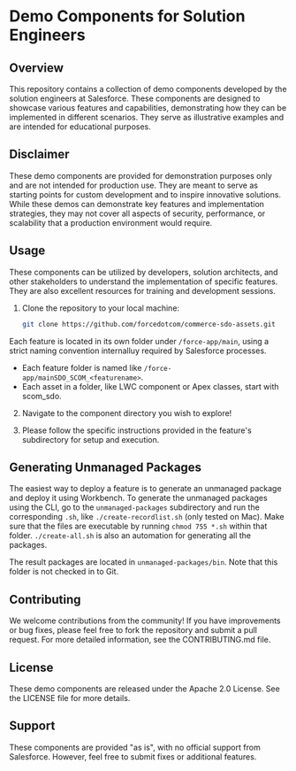 # Demo Components for Solution Engineers  

## Overview  

This repository contains a collection of demo components developed by the solution engineers at Salesforce. These components are designed to showcase various features and capabilities, demonstrating how they can be implemented in different scenarios. They serve as illustrative examples and are intended for educational purposes.  


## Disclaimer  

These demo components are provided for demonstration purposes only and are not intended for production use. They are meant to serve as starting points for custom development and to inspire innovative solutions. While these demos can demonstrate key features and implementation strategies, they may not cover all aspects of security, performance, or scalability that a production environment would require.  


## Usage  

These components can be utilized by developers, solution architects, and other stakeholders to understand the implementation of specific features. They are also excellent resources for training and development sessions.  

1. Clone the repository to your local machine:
   ```bash
   git clone https://github.com/forcedotcom/commerce-sdo-assets.git
   ```  
  Each feature is located in its own folder under `/force-app/main`, using a strict naming convention internalluy required by Salesforce processes.   
  - Each feature folder is named like `/force-app/mainSDO_SCOM_<featurename>`.  
  - Each asset in a folder, like LWC component or Apex classes, start with scom_sdo.  

2. Navigate to the component directory you wish to explore!  

3. Please follow the specific instructions provided in the feature's subdirectory for setup and execution.  


## Generating Unmanaged Packages

The easiest way to deploy a feature is to generate an unmanaged package and deploy it using Workbench. To generate
the unmanaged packages using the CLI, go to the `unmanaged-packages` subdirectory and run the corresponding `.sh`, like `./create-recordlist.sh` (only tested on Mac). Make sure that the files are executable by running `chmod 755 *.sh` within that folder. `./create-all.sh` is also an automation for generating all the packages.  

The result packages are located in `unmanaged-packages/bin`. Note that this folder is not checked in to Git.


## Contributing  

We welcome contributions from the community! If you have improvements or bug fixes, please feel free to fork the repository and submit a pull request. For more detailed information, see the CONTRIBUTING.md file.  


## License
These demo components are released under the Apache 2.0 License. See the LICENSE file for more details.  


## Support  

These components are provided "as is", with no official support from Salesforce. However, feel free to submit fixes or additional features.  
